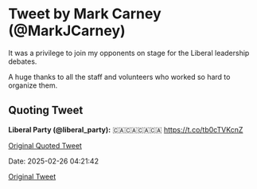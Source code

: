 # Tweet by Mark Carney (@MarkJCarney)

It was a privilege to join my opponents on stage for the Liberal leadership debates. 

A huge thanks to all the staff and volunteers who worked so hard to organize them.

## Quoting Tweet

**Liberal Party (@liberal_party):** 🇨🇦🇨🇦🇨🇦🇨🇦 https://t.co/tb0cTVKcnZ

[Original Quoted Tweet](https://x.com/liberal_party/status/1894587104216105070)

Date: 2025-02-26 04:21:42

[Original Tweet](https://x.com/MarkJCarney/status/1894603722757443632)
